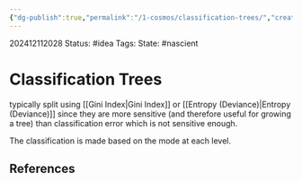 ```yaml
---
{"dg-publish":true,"permalink":"/1-cosmos/classification-trees/","created":"2024-12-11T20:28:06.842-05:00","updated":"2024-12-11T20:32:38.198-05:00"}
---
```


202412112028
Status: #idea
Tags: 
State: #nascient
# Classification Trees

typically split using [[Gini Index\|Gini Index]] or [[Entropy (Deviance)\|Entropy (Deviance)]] since they are more sensitive (and therefore useful for growing a tree) than classification error which is not sensitive enough.

The classification is made based on the mode at each level.

## References

